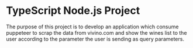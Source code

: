 # TypeScript Node.js Project

The purpose of this project is to develop an application which consume puppeteer to scrap the data from vivino.com and show the wines list to the user according to the parameter the user is sending as query parameters.

